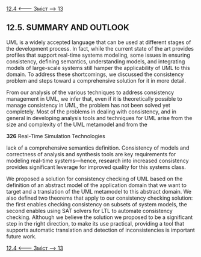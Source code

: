 [12.4 <--- ](12_4.md) [   Зміст   ](README.md) [--> 13](13.md)

## 12.5. SUMMARY AND OUTLOOK

UML is a widely accepted language that can be used at different stages of the development process. In fact, while the current state of the art provides profiles that support real-time systems modeling, some issues in ensuring consistency, defining semantics, understanding models, and integrating models of large-scale systems still hamper the applicability of UML to this domain. To address these shortcomings, we discussed the consistency problem and steps toward a comprehensive solution for it in more detail.

From our analysis of the various techniques to address consistency management in UML, we infer that, even if it is theoretically possible to manage consistency in UML, the problem has not been solved yet completely. Most of the problems in dealing with consistency, and in general in developing analysis tools and techniques for UML arise from the size and complexity of the UML metamodel and from the



**326**                                       Real-Time Simulation Technologies

 

lack of a comprehensive semantics definition. Consistency of models and correctness of analysis and synthesis tools are key requirements for modeling real-time systems—hence, research into increased consistency provides significant leverage for improved quality for this systems class.

We proposed a solution for consistency checking of UML based on the definition of an abstract model of the application domain that we want to target and a translation of the UML metamodel to this abstract domain. We also defined two theorems that apply to our consistency checking solution: the first enables checking consistency on subsets of system models, the second enables using SAT solvers for LTL to automate consistency checking. Although we believe the solution we proposed to be a significant step in the right direction, to make its use practical, providing a tool that supports automatic translation and detection of inconsistencies is important future work.

[12.4 <--- ](12_4.md) [   Зміст   ](README.md) [--> 13](13.md)